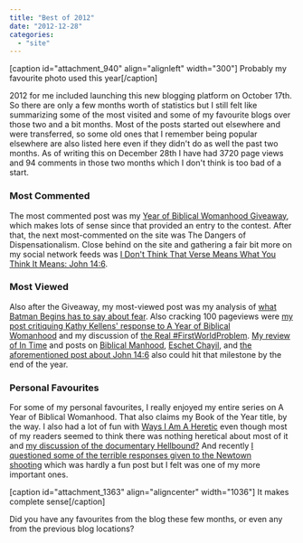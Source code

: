 ```yaml
---
title: "Best of 2012"
date: "2012-12-28"
categories: 
  - "site"
---
```


\[caption id="attachment\_940" align="alignleft" width="300"\] Probably my favourite photo used this year\[/caption\]

2012 for me included launching this new blogging platform on October 17th. So there are only a few months worth of statistics but I still felt like summarizing some of the most visited and some of my favourite blogs over those two and a bit months. Most of the posts started out elsewhere and were transferred, so some old ones that I remember being popular elsewhere are also listed here even if they didn't do as well the past two months. As of writing this on December 28th I have had 3720 page views and 94 comments in those two months which I don't think is too bad of a start.

### Most Commented

The most commented post was my [Year of Biblical Womanhood Giveaway](http://anabaptistredux.com/year-of-biblical-womanhood-giveaway/ "Year of Biblical Womanhood Giveaway"), which makes lots of sense since that provided an entry to the contest. After that, the next most-commented on the site was The Dangers of Dispensationalism. Close behind on the site and gathering a fair bit more on my social network feeds was [I Don't Think That Verse Means What You Think It Means: John 14:6](http://anabaptistredux.com/i-dont-think-that-verse-means-what-you-think-it-means-john-146/ "I Don’t Think That Verse Means What You Think It Means: John 14:6").

<!--more-->

### Most Viewed

Also after the Giveaway, my most-viewed post was my analysis of [what Batman Begins has to say about fear](http://anabaptistredux.com/batman-begins-on-fear/ "Batman Begins on Fear"). Also cracking 100 pageviews were [my post critiquing Kathy Kellens' response to A Year of Biblical Womanhood](http://anabaptistredux.com/kathy-keller-vs-rachel-held-evans/ "Kathy Keller vs Rachel Held Evans?") and my discussion of [the Real #FirstWorldProblem](http://anabaptistredux.com/the-real-firstworldproblems/ "The Real #FirstWorldProblems"). [My review of In Time](http://anabaptistredux.com/in-time-where-time-is-money-literally/ "In Time: Where Time Is Money… Literally") and posts on [Biblical Manhood](http://anabaptistredux.com/biblical-manhood/ "Biblical Manhood"), [Eschet Chayil](http://anabaptistredux.com/eschet-chayil/ "Eschet Chayil"), and [the aforementioned post about John 14:6](http://anabaptistredux.com/i-dont-think-that-verse-means-what-you-think-it-means-john-146/ "I Don’t Think That Verse Means What You Think It Means: John 14:6") also could hit that milestone by the end of the year.

### Personal Favourites

For some of my personal favourites, I really enjoyed my entire series on A Year of Biblical Womanhood. That also claims my Book of the Year title, by the way. I also had a lot of fun with [Ways I Am A Heretic](http://anabaptistredux.com/ways-i-am-a-heretic/ "Ways I Am A Heretic") even though most of my readers seemed to think there was nothing heretical about most of it and [my discussion of the documentary Hellbound?](http://anabaptistredux.com/hellbound/ "Hellbound?") And recently [I questioned some of the terrible responses given to the Newtown shooting](http://anabaptistredux.com/in-response-to-the-newtown-shooting/ "In Response to the Newtown Shooting") which was hardly a fun post but I felt was one of my more important ones.

\[caption id="attachment\_1363" align="aligncenter" width="1036"\] It makes complete sense\[/caption\]

Did you have any favourites from the blog these few months, or even any from the previous blog locations?
